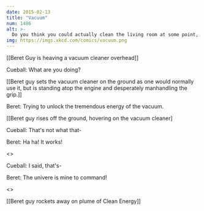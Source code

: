 ```yaml
---
date: 2015-02-13
title: "Vacuum"
num: 1486
alt: >-
  Do you think you could actually clean the living room at some point, though?
img: https://imgs.xkcd.com/comics/vacuum.png
---
```

[[Beret Guy is heaving a vacuum cleaner overhead]]

Cueball: What are you doing?

[[Beret guy sets the vacuum cleaner on the ground as one would normally use it, but is standing atop the engine and desperately manhandling the grip.]]

Beret: Trying to unlock the tremendous energy of the vacuum.

[[Beret guy rises off the ground, hovering on the vacuum cleaner]

Cueball: That's not what that-

Beret: Ha ha! It works!

<<BWAROUUGUMHGHHGMMM>>

Cueball: I said, that's-

Beret: The univere is mine to command!

<<GLHDFKUOUAHUUUUGUUUAAAUUAUUUUUUUGGGGGH>>

[[Beret guy rockets away on plume of Clean Energy]]

